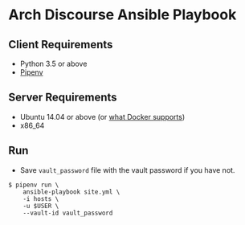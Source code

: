 # Arch Discourse Ansible Playbook

## Client Requirements

- Python 3.5 or above
- [Pipenv](https://github.com/pypa/pipenv)

## Server Requirements

- Ubuntu 14.04 or above (or [what Docker supports](https://docs.docker.com/install/linux/docker-ce/ubuntu/#os-requirements))
- x86_64

## Run

- Save `vault_password` file with the vault password if you have not.

```shell
$ pipenv run \
    ansible-playbook site.yml \
    -i hosts \
    -u $USER \
    --vault-id vault_password
```
